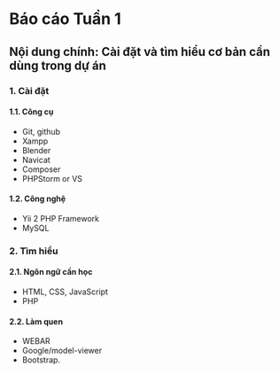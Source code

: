 # Báo cáo Tuần 1
## Nội dung chính: Cài đặt và tìm hiểu cơ bản cần dùng trong dự án

### 1. Cài đặt
#### 1.1. Công cụ
* Git, github
* Xampp
* Blender
* Navicat
* Composer
* PHPStorm or VS

#### 1.2. Công nghệ
* Yii 2 PHP Framework
* MySQL

### 2. Tìm hiểu
#### 2.1. Ngôn ngữ cần học
* HTML, CSS, JavaScript
* PHP
#### 2.2. Làm quen 
* WEBAR
* Google/model-viewer
* Bootstrap.